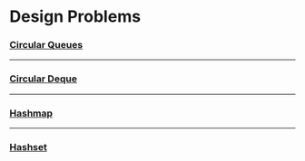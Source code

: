 # Design Problems

### [Circular Queues](https://leetcode.com/problems/design-circular-queue/)

***
### [Circular Deque](https://leetcode.com/problems/design-circular-deque/)
***
### [Hashmap](https://leetcode.com/problems/design-hashmap)
***
### [Hashset](https://leetcode.com/problems/design-hashset/)
